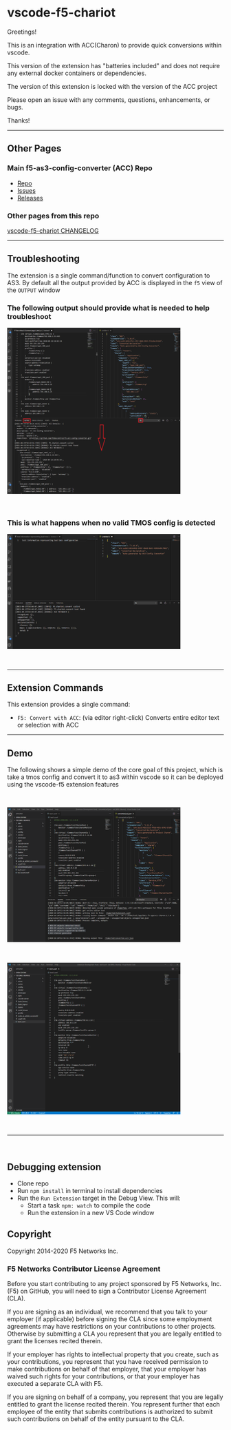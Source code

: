 # vscode-f5-chariot

Greetings!

This is an integration with ACC(Charon) to provide quick conversions within vscode.

This version of the extension has "batteries included" and does not require any external docker containers or dependencies.

The version of this extension is locked with the version of the ACC project

Please open an issue with any comments, questions, enhancements, or bugs.

Thanks!

---

## Other Pages

### Main f5-as3-config-converter (ACC) Repo

* [Repo](https://github.com/f5devcentral/f5-as3-config-converter)
* [Issues](https://github.com/f5devcentral/f5-as3-config-converter/issues)
* [Releases](https://github.com/f5devcentral/f5-as3-config-converter/releases)

### Other pages from this repo

[vscode-f5-chariot CHANGELOG](CHANGELOG.md)

---

## Troubleshooting

The extension is a single command/function to convert configuration to AS3.  By default all the output provided by ACC is displayed in the ``f5`` view of the ``OUTPUT`` window

### The following output should provide what is needed to help troubleshoot

<img src="./chariot_output_4.15.2021.png" alt="drawing" width="80%"/>

&nbsp;

### This is what happens when no valid TMOS config is detected

<img src="./chariot_output_bare_4.15.2021.png" alt="drawing" width="80%"/>

&nbsp;

---

## Extension Commands

This extension provides a single command:

* `F5: Convert with ACC`: (via editor right-click) Converts entire editor text or selection with ACC

---

## Demo

The following shows a simple demo of the core goal of this project, which is take a tmos config and convert it to as3 within vscode so it can be deployed using the vscode-f5 extension features

&nbsp;

<!-- ![Basic Ouput Screenshot](./chariotOutput_v0.2.0_10.20.2020.PNG); -->
<img src="./chariotOutput_v0.2.0_10.20.2020.PNG" alt="drawing" width="80%"/>

&nbsp;

<!-- ![Basic Demo](./chariot_demo_v0.2.0_10.20.2020.gif); -->
<img src="./chariot_demo_v0.2.0_10.20.2020.gif" alt="drawing" width="80%"/>

&nbsp;

---

&nbsp;

## Debugging extension

* Clone repo
* Run `npm install` in terminal to install dependencies
* Run the `Run Extension` target in the Debug View. This will:
  * Start a task `npm: watch` to compile the code
  * Run the extension in a new VS Code window

## Copyright

Copyright 2014-2020 F5 Networks Inc.

### F5 Networks Contributor License Agreement

Before you start contributing to any project sponsored by F5 Networks, Inc. (F5) on GitHub, you will need to sign a Contributor License Agreement (CLA).  

If you are signing as an individual, we recommend that you talk to your employer (if applicable) before signing the CLA since some employment agreements may have restrictions on your contributions to other projects. Otherwise by submitting a CLA you represent that you are legally entitled to grant the licenses recited therein.  

If your employer has rights to intellectual property that you create, such as your contributions, you represent that you have received permission to make contributions on behalf of that employer, that your employer has waived such rights for your contributions, or that your employer has executed a separate CLA with F5.

If you are signing on behalf of a company, you represent that you are legally entitled to grant the license recited therein. You represent further that each employee of the entity that submits contributions is authorized to submit such contributions on behalf of the entity pursuant to the CLA.
